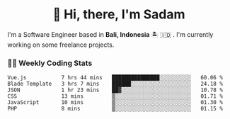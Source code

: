<h1 align="center">👋 Hi, there, I'm Sadam</h1>
<p>I'm a Software Engineer based in <strong>Bali, Indonesia</strong> 🏝️ 🇮🇩 . I'm currently working on some freelance projects.</p>

### 👨‍💻 Weekly Coding Stats
<!--START_SECTION:waka-->

```text
Vue.js           7 hrs 44 mins   ███████████████░░░░░░░░░░   60.06 %
Blade Template   3 hrs 7 mins    ██████░░░░░░░░░░░░░░░░░░░   24.18 %
JSON             1 hr 23 mins    ██▓░░░░░░░░░░░░░░░░░░░░░░   10.78 %
CSS              13 mins         ▒░░░░░░░░░░░░░░░░░░░░░░░░   01.71 %
JavaScript       10 mins         ▒░░░░░░░░░░░░░░░░░░░░░░░░   01.30 %
PHP              8 mins          ▒░░░░░░░░░░░░░░░░░░░░░░░░   01.15 %
```

<!--END_SECTION:waka-->
